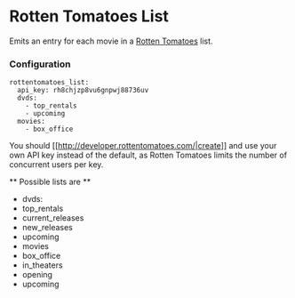 # Rotten Tomatoes List
Emits an entry for each movie in a [Rotten Tomatoes](http://www.rottentomatoes.com) list.

### Configuration
```
rottentomatoes_list:
  api_key: rh8chjzp8vu6gnpwj88736uv
  dvds:
    - top_rentals
    - upcoming
  movies:
    - box_office
```

You should [[http://developer.rottentomatoes.com/|create]] and use your own API key instead of the default, as Rotten Tomatoes limits the number of concurrent users per key.

** Possible lists are **

* dvds:
 * top_rentals
 * current_releases
 * new_releases
 * upcoming
* movies
 * box_office
 * in_theaters
 * opening
 * upcoming